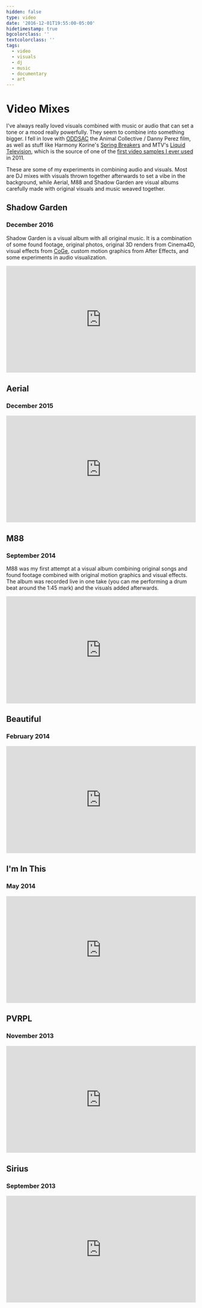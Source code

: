 ```yaml
---
hidden: false
type: video
date: '2016-12-01T19:55:00-05:00'
hidetimestamp: true
bgcolorclass: ''
textcolorclass: ''
tags:
  - video
  - visuals
  - dj
  - music
  - documentary
  - art
---
```


# Video Mixes

I've always really loved visuals combined with music or audio that can set a tone or a mood really powerfully. They seem to combine into something bigger. I fell in love with [ODDSAC](https://youtu.be/tC-0yVR6uSI?t=14m44s) the Animal Collective / Danny Perez film, as well as stuff like Harmony Korine's [Spring Breakers](https://www.youtube.com/watch?v=imDML4om8z8) and MTV's [Liquid Television](https://youtu.be/u98s7c8IGxs?t=10m3s), which is the source of one of the [first video samples I ever used](https://vimeo.com/21134302) in 2011.

These are some of my experiments in combining audio and visuals. Most are DJ mixes with visuals thrown together afterwards to set a vibe in the background, while Aerial, M88 and Shadow Garden are visual albums carefully made with original visuals and music weaved together.

## Shadow Garden

### December 2016

Shadow Garden is a visual album with all original music. It is a combination of some found footage, original photos, original 3D renders from Cinema4D, visual effects from [CoGe](https://imimot.com/cogevj/), custom motion graphics from After Effects, and some experiments in audio visualization.

<style>.embed-container { position: relative; padding-bottom: 56.25%; height: 0; overflow: hidden; max-width: 100%; } .embed-container iframe, .embed-container object, .embed-container embed { position: absolute; top: 0; left: 0; width: 100%; height: 100%; }</style><div class='embed-container'><iframe src='https://www.youtube.com/embed/EVO_2RFCP08?showinfo=0' frameborder='0' allowfullscreen></iframe></div>

## Aerial

### December 2015

<style>.embed-container { position: relative; padding-bottom: 56.25%; height: 0; overflow: hidden; max-width: 100%; } .embed-container iframe, .embed-container object, .embed-container embed { position: absolute; top: 0; left: 0; width: 100%; height: 100%; }</style><div class='embed-container'><iframe src='https://www.youtube.com/embed/ldqDNi6fn64?showinfo=0' frameborder='0' allowfullscreen></iframe></div>

## M88

### September 2014

M88 was my first attempt at a visual album combining original songs and found footage combined with original motion graphics and visual effects. The album was recorded live in one take (you can me performing a drum beat around the 1:45 mark) and the visuals added afterwards.

<style>.embed-container { position: relative; padding-bottom: 56.25%; height: 0; overflow: hidden; max-width: 100%; } .embed-container iframe, .embed-container object, .embed-container embed { position: absolute; top: 0; left: 0; width: 100%; height: 100%; }</style><div class='embed-container'><iframe src='https://www.youtube.com/embed/qXH7RE0m9yE?showinfo=0' frameborder='0' allowfullscreen></iframe></div>

## Beautiful

### February 2014

<style>.embed-container { position: relative; padding-bottom: 56.25%; height: 0; overflow: hidden; max-width: 100%; } .embed-container iframe, .embed-container object, .embed-container embed { position: absolute; top: 0; left: 0; width: 100%; height: 100%; }</style><div class='embed-container'><iframe src='https://www.youtube.com/embed/kI4z1N_9zcQ?showinfo=0' frameborder='0' allowfullscreen></iframe></div>

## I'm In This

### May 2014

<style>.embed-container { position: relative; padding-bottom: 56.25%; height: 0; overflow: hidden; max-width: 100%; } .embed-container iframe, .embed-container object, .embed-container embed { position: absolute; top: 0; left: 0; width: 100%; height: 100%; }</style><div class='embed-container'><iframe src='https://www.youtube.com/embed/aihyge3YUdA?showinfo=0' frameborder='0' allowfullscreen></iframe></div>

## PVRPL

### November 2013

<style>.embed-container { position: relative; padding-bottom: 56.25%; height: 0; overflow: hidden; max-width: 100%; } .embed-container iframe, .embed-container object, .embed-container embed { position: absolute; top: 0; left: 0; width: 100%; height: 100%; }</style><div class='embed-container'><iframe src='https://www.youtube.com/embed/IuSjeGKS_Vs?showinfo=0' frameborder='0' allowfullscreen></iframe></div>

## Sirius

### September 2013

<style>.embed-container { position: relative; padding-bottom: 56.25%; height: 0; overflow: hidden; max-width: 100%; } .embed-container iframe, .embed-container object, .embed-container embed { position: absolute; top: 0; left: 0; width: 100%; height: 100%; }</style><div class='embed-container'><iframe src='https://www.youtube.com/embed/ZGDRD0fxauM?showinfo=0' frameborder='0' allowfullscreen></iframe></div>
